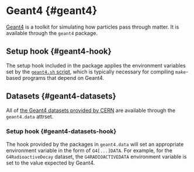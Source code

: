 # Geant4 {#geant4}

[Geant4](https://www.geant4.org/) is a toolkit for simulating how particles pass through matter. It is available through the `geant4` package.

## Setup hook {#geant4-hook}

The setup hook included in the package applies the environment variables set by the [`geant4.sh` script](https://github.com/Geant4/geant4/blob/master/cmake/Modules/G4ConfigureGNUMakeHelpers.cmake#L4-L55), which is typically necessary for compiling `make`-based programs that depend on Geant4.

## Datasets {#geant4-datasets}

All of [the Geant4 datasets provided by CERN](https://geant4.web.cern.ch/support/download) are available through the `geant4.data` attrset.

### Setup hook {#geant4-datasets-hook}

The hook provided by the packages in `geant4.data` will set an appropriate environment variable in the form of `G4[...]DATA`. For example, for the `G4RadioactiveDecay` dataset, the `G4RADIOACTIVEDATA` environment variable is set to the value expected by Geant4.


